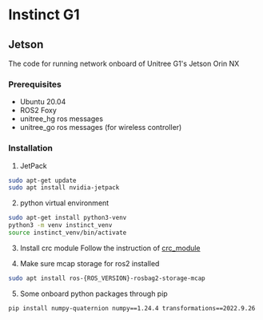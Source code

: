 # Instinct G1

## Jetson
The code for running network onboard of Unitree G1's Jetson Orin NX

### Prerequisites
- Ubuntu 20.04
- ROS2 Foxy
- unitree_hg ros messages
- unitree_go ros messages (for wireless controller)

### Installation
1. JetPack
```bash
sudo apt-get update
sudo apt install nvidia-jetpack
```

2. python virtual environment
```bash
sudo apt-get install python3-venv
python3 -m venv instinct_venv
source instinct_venv/bin/activate
```

3. Install crc module
Follow the instruction of [crc_module](https://github.com/ZiwenZhuang/g1_crc)

4. Make sure mcap storage for ros2 installed
```bash
sudo apt install ros-{ROS_VERSION}-rosbag2-storage-mcap
```

5. Some onboard python packages through pip
```bash
pip install numpy-quaternion numpy==1.24.4 transformations==2022.9.26
```
